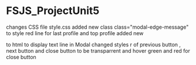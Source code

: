 # FSJS_ProjectUnit5
changes CSS file style.css
added new class  class="modal-edge-message" to style red line for last profile and top profile
added new <p id="edge-message" class="modal-edge-message" ></p> to html to display text line in Modal 
changed styles r of previous button , next button and close button to be transparrent and hover green and red for close button  
